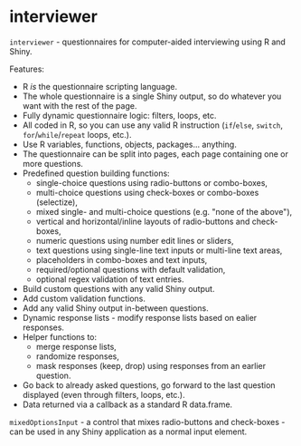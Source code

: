 # interviewer

`interviewer` - questionnaires for computer-aided interviewing using R and Shiny.

Features:
* R *is* the questionnaire scripting language.
* The whole questionnaire is a single Shiny output, so do whatever you want with the rest of the page.
* Fully dynamic questionnaire logic: filters, loops, etc.
* All coded in R, so you can use any valid R instruction (`if`/`else`, `switch`, `for`/`while`/`repeat` loops, etc.).
* Use R variables, functions, objects, packages... anything.
* The questionnaire can be split into pages, each page containing one or more questions.
* Predefined question building functions:
  * single-choice questions using radio-buttons or combo-boxes,
  * multi-choice questions using check-boxes or combo-boxes (selectize),
  * mixed single- and multi-choice questions (e.g. "none of the above"),
  * vertical and horizontal/inline layouts of radio-buttons and check-boxes,
  * numeric questions using number edit lines or sliders,
  * text questions using single-line text inputs or multi-line text areas,
  * placeholders in combo-boxes and text inputs,
  * required/optional questions with default validation,
  * optional regex validation of text entries.
* Build custom questions with any valid Shiny output.
* Add custom validation functions.
* Add any valid Shiny output in-between questions.
* Dynamic response lists - modify response lists based on ealier responses.
* Helper functions to:
  * merge response lists,
  * randomize responses,
  * mask responses (keep, drop) using responses from an earlier question.
* Go back to already asked questions, go forward to the last question displayed (even through filters, loops, etc.).
* Data returned via a callback as a standard R data.frame.

`mixedOptionsInput` - a control that mixes radio-buttons and check-boxes -
can be used in any Shiny application as a normal input element.
